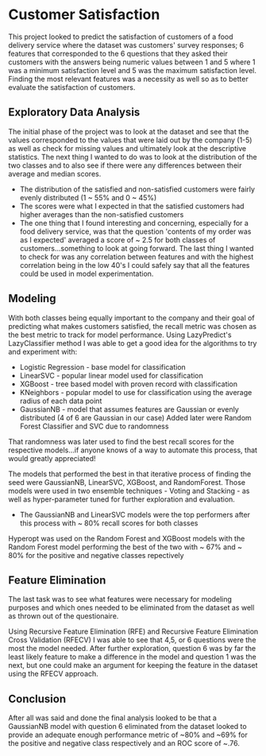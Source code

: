 # Customer Satisfaction
This project looked to predict the satisfaction of customers of a food delivery service where the dataset was customers' survey responses; 6 features that corresponded to the 6 questions that they asked their customers with the answers being numeric values between 1 and 5 where 1 was a minimum satisfaction level and 5 was the maximum satisfaction level. Finding the most relevant features was a necessity as well so as to better evaluate the satisfaction of customers. 

## Exploratory Data Analysis
The initial phase of the project was to look at the dataset and see that the values corresponded to the values that were laid out by the company (1-5) as well as check for missing values and ultimately look at the descriptive statistics.
The next thing I wanted to do was to look at the distribution of the two classes and to also see if there were any differences between their average and median scores.
* The distribution of the satisfied and non-satisfied customers were fairly evenly distributed (1 ~ 55% and 0 ~ 45%)
* The scores were what I expected in that the satisfied customers had higher averages than the non-satisfied customers
* The one thing that I found interesting and concerning, especially for a food delivery service, was that the question 'contents of my order was as I expected' averaged a score of ~ 2.5 for both classes of customers...something to look at going forward.
The last thing I wanted to check for was any correlation between features and with the highest correlation being in the low 40's I could safely say that all the features could be used in model experimentation.

## Modeling
With both classes being equally important to the company and their goal of predicting what makes customers satisfied, the recall metric was chosen as the best metric to track for model performance. 
Using LazyPredict's LazyClassifier method I was able to get a good idea for the algorithms to try and experiment with:
  * Logistic Regression - base model for classification
  * LinearSVC - popular linear model used for classification
  * XGBoost - tree based model with proven record with classification
  * KNeighbors - popular model to use for classification using the average radius of each data point
  * GaussianNB - model that assumes features are Gaussian or evenly distributed (4 of 6 are Gaussian in our case)
Added later were Random Forest Classifier and SVC due to randomness

That randomness was later used to find the best recall scores for the respective models...if anyone knows of a way to automate this process, that would greatly appreciated!

The models that performed the best in that iterative process of finding the seed were GaussianNB, LinearSVC, XGBoost, and RandomForest. Those models were used in two ensemble techniques - Voting and Stacking - as well as hyper-parameter tuned for further exploration and evaluation. 
- The GaussianNB and LinearSVC models were the top performers after this process with ~ 80% recall scores for both classes

Hyperopt was used on the Random Forest and XGBoost models with the Random Forest model performing the best of the two with ~ 67% and ~ 80% for the positive and negative classes repectively

## Feature Elimination
The last task was to see what features were necessary for modeling purposes and which ones needed to be eliminated from the dataset as well as thrown out of the questionaire.

Using Recursive Feature Elimination (RFE) and Recursive Feature Elimination Cross Validation (RFECV) I was able to see that 4,5, or 6 questions were the most the model needed. After further exploration, question 6 was by far the least likely feature to make a difference in the model and question 1 was the next, but one could make an argument for keeping the feature in the dataset using the RFECV approach.

## Conclusion
After all was said and done the final analysis looked to be that a GaussianNB model with question 6 eliminated from the dataset looked to provide an adequate enough performance metric of ~80% and ~69% for the positive and negative class respectively and an ROC score of ~.76.
